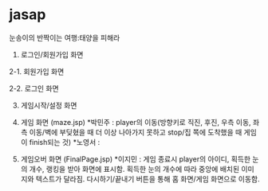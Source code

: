 # jasap
 눈송이의 반짝이는 여행:태양을 피해라


1. 로그인/회원가입 화면


2-1. 회원가입 화면


2-2. 로그인 화면


3. 게임시작/설정 화면


4. 게임 화면 (maze.jsp)
*박민주 : player의 이동(방향키로 직진, 후진, 우측 이동, 좌측 이동/벽에 부딪혔을 때 더 이상 나아가지 못하고 stop/집 쪽에 도착했을 때 게임이 finish되는 것)
*노영서 : 

5. 게임오버 화면 (FinalPage.jsp)
*이지민 : 게임 종료시 player의 아이디, 획득한 눈의 개수, 랭킹을 받아 화면에 표시함. 획득한 눈의 개수에 따라 중앙에 배치된 이미지와 텍스트가 달라짐. 다시하기/끝내기 버튼을 통해 홈 화면/게임 화면으로 이동함.
